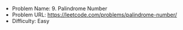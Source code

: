 - Problem Name: 9. Palindrome Number
- Problem URL: https://leetcode.com/problems/palindrome-number/
- Difficulty: Easy